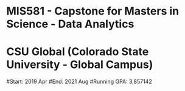 # MIS581 - Capstone for Masters in Science - Data Analytics
# CSU Global (Colorado State University - Global Campus)
#Start:  2019 Apr
#End: 2021 Aug
#Running GPA: 3.857142
